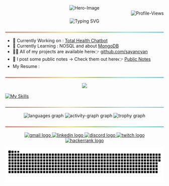 <!-- Hero Image -->
<div 
  align="center">
  <img
  src="https://68.media.tumblr.com/61d4fea89f86eb4cb5a7e616d9cd4832/tumblr_owi25v6uAo1r4gsiio1_1280.gif"
  alt="Hero-Image"
  style="max-width: 100%"
  />
</div>

<!-- Profile Views -->

<div 
  style="width: 100%; height: auto; margin-bottom: 25px;">
  <img 
  src="https://komarev.com/ghpvc/?username=sayancyan&abbreviated=true"
  alt="Profile-Views"
  style="float: right"
  />
</div>

<!-- Intro-->
<div 
  align="center">
  <img
    src="https://readme-typing-svg.demolab.com?font=Outfit&size=40&duration=1000&color=F7F7F7&center=true&vCenter=true&multiline=true&repeat=false&width=700&height=150&lines=Hi%F0%9F%91%8B%2C+I'm+Sayan;Full-Stack+Developer+%26+Designer+"
    alt="Typing SVG"
    style="max-width: 100%"
    />
</div>

<img
src="resources/images/rainbow-divider.png"
/>

<!-- What's going on -->

- 🔭 Currently Working on : [Total Health Chatbot](https://github.com/sayancyan/TotalHealth-AI)
- 🌱 Currently Learning : NOSQL and about [MongoDB](https://www.mongodb.com)
- 👨‍💻 All of my projects are available here👉 [ github.com/sayancyan](https://github.com/sayancyan)
- 📢 I post some public notes -> Check them out here👉 [Public Notes](https://github.com/sayancyan/public-vault)
- My Resume :
<!-- - 🤝 I’m looking for help with
- 👯 I’m looking to collaborate ond d -->

<img
src="resources/images/rainbow-divider.png"
/>

<!-- Skills -->

<p align="center">
  <a href="https://skillicons.dev">
    <img src="https://skillicons.dev/icons?i=python,sklearn,java,c,golang,replit,html,css,js,npm,nodejs,vite,expressjs,nextjs,threejs,supabase,react,tailwind,materialui,bootstrap,scss,figma,mysql,sqlite,mongodb,gcp,aws,flutter,github,firebase,vercel,netlify,ps,ai,obsidian,bash&theme=dark" />
  </a>
</p>

[![My Skills](https://skillicons.dev/icons?i=python,sklearn,java,c,golang,replit,html,css,js,npm,nodejs,vite,expressjs,nextjs,threejs,supabase,react,tailwind,materialui,bootstrap,scss,figma,mysql,sqlite,mongodb,gcp,aws,flutter,github,firebase,vercel,netlify,ps,ai,obsidian,bash&theme=dark)](https://skillicons.dev)

<img
src="resources/images/rainbow-divider.png"
/>

<!-- Stats -->
<div
align="center"
>
<img
  src="https://github-readme-stats.vercel.app/api/top-langs?username=sayancyan&locale=en&hide_title=true&layout=compact&langs_count=5&theme=github_dark&hide_border=true"
  height="300"
  alt="languages graph"
  />
<img
  src="https://github-readme-activity-graph.vercel.app/graph?username=sayancyan&theme=github-dark&hide_border=true&hide_title=true&custom_title=Activity%20Graph&area=true"
  height=""
  alt="activity-graph graph"
  />
<img
  src="https://github-profile-trophy.vercel.app?username=sayancyan&&no-bg=true&no-frame=true&column=-1"
  height=""
  alt="trophy graph"
  />

</div>

<img
src="resources/images/rainbow-divider.png"
/>

<!-- Contacts -->
<div
align="center"
>
<a
  href="https://mailto:sayancyan@gmail.com"
  target="_blank">
<img
    src="https://img.shields.io/static/v1?message=Gmail&logo=gmail&label=&color=D14836&logoColor=white&labelColor=&style=for-the-badge"
    height="35"
    alt="gmail logo"
    />
</a>
<a
  href="https://www.linkedin.com/in/sayancyan"
  target="_blank">
<img
    src="https://img.shields.io/static/v1?message=LinkedIn&logo=linkedin&label=&color=0077B5&logoColor=white&labelColor=&style=for-the-badge"
    height="35"
    alt="linkedin logo"
    />
</a>
<a
  href="https://discord.com"
  target="_blank">
<img
    src="https://img.shields.io/static/v1?message=Discord&logo=discord&label=&color=7289DA&logoColor=white&labelColor=&style=for-the-badge"
    height="35"
    alt="discord logo"
    />
</a>
<a
  href="https://www.twitch.tv/cyansayan"
  target="_blank">
<img
    src="https://img.shields.io/static/v1?message=Twitch&logo=twitch&label=&color=9146FF&logoColor=white&labelColor=&style=for-the-badge"
    height="35"
    alt="twitch logo"
    />
</a>
<a
  href="https://www.hackerrank.com/xonomorph"
  target="_blank">
<img
    src="https://img.shields.io/static/v1?message=HackerRank&logo=hackerrank&label=&color=2EC866&logoColor=white&labelColor=&style=for-the-badge"
    height="35"
    alt="hackerrank logo"
    />
</a>
</div>

<!-- Snake -->

<img
src="https://raw.githubusercontent.com/sayancyan/sayancyan/output/snake.svg"
/>

<!-- ### 💰You can help me by Donating

<a href="https://buymeacoffee.com/sayancyan" target="blank"><img align="center" src="https://img.shields.io/badge/Buy%20Me%20a%20Coffee-ffdd00?style=for-the-badge&logo=buy-me-a-coffee&logoColor=black" alt="sayancyan" /></a> -->

